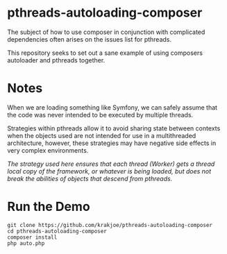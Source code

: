 pthreads-autoloading-composer
=============================

The subject of how to use composer in conjunction with complicated dependencies often arises on the issues list for pthreads.

This repository seeks to set out a sane example of using composers autoloader and pthreads together.

Notes
=====

When we are loading something like Symfony, we can safely assume that the code was never intended to be executed by multiple threads. 

Strategies within pthreads allow it to avoid sharing state between contexts when the objects used are not intended for use in a multithreaded architecture, however, these strategies may
have negative side effects in very complex environments.

*The strategy used here ensures that each thread (Worker) gets a thread local copy of the framework, or whatever is being loaded, but does not break the abilities of objects that descend from pthreads.*

Run the Demo
============

    git clone https://github.com/krakjoe/pthreads-autoloading-composer
    cd pthreads-autoloading-composer
    composer install
    php auto.php

